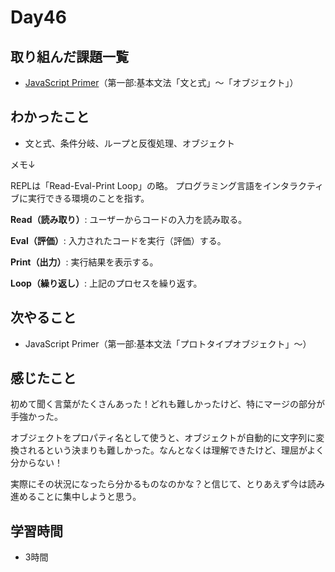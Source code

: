 # Day46
## 取り組んだ課題一覧
- [JavaScript Primer](https://jsprimer.net/)（第一部:基本文法「文と式」〜「オブジェクト」）
## わかったこと
- 文と式、条件分岐、ループと反復処理、オブジェクト
  
メモ↓
 
REPLは「Read-Eval-Print Loop」の略。
プログラミング言語をインタラクティブに実行できる環境のことを指す。
 
**Read（読み取り）**: ユーザーからコードの入力を読み取る。
 
**Eval（評価）**: 入力されたコードを実行（評価）する。
 
**Print（出力）**: 実行結果を表示する。
 
**Loop（繰り返し）**: 上記のプロセスを繰り返す。

## 次やること
- JavaScript Primer（第一部:基本文法「プロトタイプオブジェクト」〜）
## 感じたこと
初めて聞く言葉がたくさんあった！どれも難しかったけど、特にマージの部分が手強かった。
 
オブジェクトをプロパティ名として使うと、オブジェクトが自動的に文字列に変換されるという決まりも難しかった。なんとなくは理解できたけど、理屈がよく分からない！
 
実際にその状況になったら分かるものなのかな？と信じて、とりあえず今は読み進めることに集中しようと思う。
## 学習時間
- 3時間
